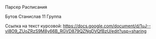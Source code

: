 Парсер Расписания

Бутов Станислав 11 Группа

Ссылка на текст курсовой: https://docs.google.com/document/d/1uJ--vI8O9_ZUoZRzS9M8y66B_RGVD879QZNgDVQfBzU/edit?usp=sharing
